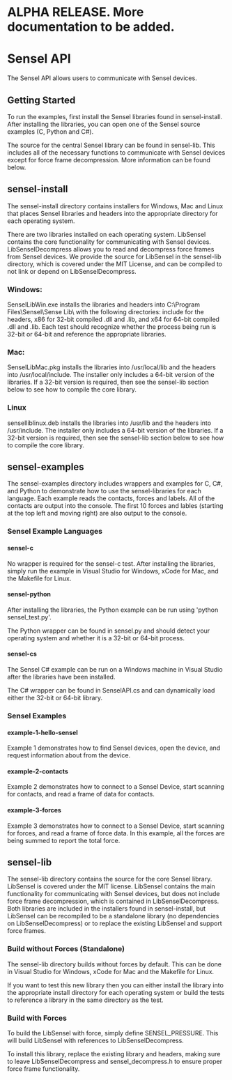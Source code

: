 # ALPHA RELEASE. More documentation to be added. 

# Sensel API

The Sensel API allows users to communicate with Sensel devices. 

## Getting Started

To run the examples, first install the Sensel libraries found in sensel-install. After installing the libraries, you can open one of the Sensel source examples (C, Python and C&#35;). 

The source for the central Sensel library can be found in sensel-lib. This includes all of the necessary functions to communicate with Sensel devices except for force frame decompression. More information can be found below.

## sensel-install

The sensel-install directory contains installers for Windows, Mac and Linux that places Sensel libraries and headers into the appropriate directory for each operating system. 

There are two libraries installed on each operating system. LibSensel contains the core functionality for communicating with Sensel devices. LibSenselDecompress allows you to read and decompress force frames from Sensel devices. We provide the source for LibSensel in the sensel-lib directory, which is covered under the MIT License, and can be compiled to not link or depend on LibSenselDecompress.  

### Windows: 

SenselLibWin.exe installs the libraries and headers into C:\\Program Files\\Sensel\\Sense Lib\\ with the following directories: include for the headers, x86 for 32-bit compiled .dll and .lib, and x64 for 64-bit compiled .dll and .lib. Each test should recognize whether the process being run is 32-bit or 64-bit and reference the appropriate libraries. 

### Mac: 

SenselLibMac.pkg installs the libraries into /usr/local/lib and the headers into /usr/local/include. The installer only includes a 64-bit version of the libraries. If a 32-bit version is required, then see the sensel-lib section below to see how to compile the core library. 

### Linux

senselliblinux.deb installs the libraries into /usr/lib and the headers into /usr/include. The installer only includes a 64-bit version of the libraries. If a 32-bit version is required, then see the sensel-lib section below to see how to compile the core library. 

## sensel-examples

The sensel-examples directory includes wrappers and examples for C, C&#35;, and Python to demonstrate how to use the sensel-libraries for each language. Each example reads the contacts, forces and labels. All of the contacts are output into the console. The first 10 forces and lables (starting at the top left and moving right) are also output to the console. 

### Sensel Example Languages

#### sensel-c

No wrapper is required for the sensel-c test. After installing the libraries, simply run the example in Visual Studio for Windows, xCode for Mac, and the Makefile for Linux.

#### sensel-python

After installing the libraries, the Python example can be run using 'python sensel_test.py'. 

The Python wrapper can be found in sensel.py and should detect your operating system and whether it is a 32-bit or 64-bit process.

#### sensel-cs

The Sensel C&#35; example can be run on a Windows machine in Visual Studio after the libraries have been installed.

The C&#35; wrapper can be found in SenselAPI.cs and can dynamically load either the 32-bit or 64-bit library. 

### Sensel Examples

#### example-1-hello-sensel

Example 1 demonstrates how to find Sensel devices, open the device, and request information about from the device. 

#### example-2-contacts

Example 2 demonstrates how to connect to a Sensel Device, start scanning for contacts, and read a frame of data for contacts.

#### example-3-forces

Example 3 demonstrates how to connect to a Sensel Device, start scanning for forces, and read a frame of force data. In this example, all the forces are being summed to report the total force.

## sensel-lib

The sensel-lib directory contains the source for the core Sensel library. LibSensel is covered under the MIT license. LibSensel contains the main functionality for communicating with Sensel devices, but does not include force frame decompression, which is contained in LibSenselDecompress. Both libraries are included in the installers found in sensel-install, but LibSensel can be recompiled to be a standalone library (no dependencies on LibSenselDecompress) or to replace the existing LibSensel and support force frames.

### Build without Forces (Standalone)

The sensel-lib directory builds without forces by default. This can be done in Visual Studio for Windows, xCode for Mac and the Makefile for Linux. 

If you want to test this new library then you can either install the library into the appropriate install directory for each operating system or build the tests to reference a library in the same directory as the test. 

### Build with Forces 

To build the LibSensel with force, simply define SENSEL_PRESSURE. This will build LibSensel with references to LibSenselDecompress. 

To install this library, replace the existing library and headers, making sure to leave LibSenselDecompress and sensel_decompress.h to ensure proper force frame functionality. 